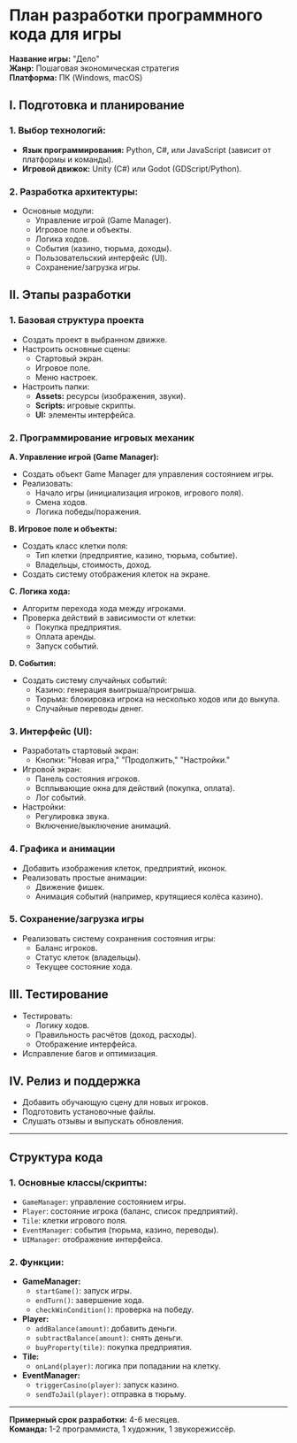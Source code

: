 # План разработки программного кода для игры

**Название игры:** "Дело"  
**Жанр:** Пошаговая экономическая стратегия  
**Платформа:** ПК (Windows, macOS)

## I. Подготовка и планирование

### 1. Выбор технологий:

- **Язык программирования:** Python, C#, или JavaScript (зависит от платформы и команды).
- **Игровой движок:** Unity (C#) или Godot (GDScript/Python).

### 2. Разработка архитектуры:

- Основные модули:
    - Управление игрой (Game Manager).
    - Игровое поле и объекты.
    - Логика ходов.
    - События (казино, тюрьма, доходы).
    - Пользовательский интерфейс (UI).
    - Сохранение/загрузка игры.

## II. Этапы разработки

### 1. Базовая структура проекта

- Создать проект в выбранном движке.
- Настроить основные сцены:
    - Стартовый экран.
    - Игровое поле.
    - Меню настроек.
- Настроить папки:
    - **Assets:** ресурсы (изображения, звуки).
    - **Scripts:** игровые скрипты.
    - **UI:** элементы интерфейса.

### 2. Программирование игровых механик

**A. Управление игрой (Game Manager):**
- Создать объект Game Manager для управления состоянием игры.
- Реализовать:
    - Начало игры (инициализация игроков, игрового поля).
    - Смена ходов.
    - Логика победы/поражения.

**B. Игровое поле и объекты:**
- Создать класс клетки поля:
    - Тип клетки (предприятие, казино, тюрьма, событие).
    - Владельцы, стоимость, доход.
- Создать систему отображения клеток на экране.

**C. Логика хода:**
- Алгоритм перехода хода между игроками.
- Проверка действий в зависимости от клетки:
    - Покупка предприятия.
    - Оплата аренды.
    - Запуск событий.

**D. События:**
- Создать систему случайных событий:
    - Казино: генерация выигрыша/проигрыша.
    - Тюрьма: блокировка игрока на несколько ходов или до выкупа.
    - Случайные переводы денег.

### 3. Интерфейс (UI):

- Разработать стартовый экран:
    - Кнопки: "Новая игра," "Продолжить," "Настройки."
- Игровой экран:
    - Панель состояния игроков.
    - Всплывающие окна для действий (покупка, оплата).
    - Лог событий.
- Настройки:
    - Регулировка звука.
    - Включение/выключение анимаций.

### 4. Графика и анимации

- Добавить изображения клеток, предприятий, иконок.
- Реализовать простые анимации:
    - Движение фишек.
    - Анимация событий (например, крутящиеся колёса казино).

### 5. Сохранение/загрузка игры

- Реализовать систему сохранения состояния игры:
    - Баланс игроков.
    - Статус клеток (владельцы).
    - Текущее состояние хода.

## III. Тестирование

- Тестировать:
    - Логику ходов.
    - Правильность расчётов (доход, расходы).
    - Отображение интерфейса.
- Исправление багов и оптимизация.

## IV. Релиз и поддержка

- Добавить обучающую сцену для новых игроков.
- Подготовить установочные файлы.
- Слушать отзывы и выпускать обновления.

----

## Структура кода

### 1. Основные классы/скрипты:

- `GameManager`: управление состоянием игры.
- `Player`: состояние игрока (баланс, список предприятий).
- `Tile`: клетки игрового поля.
- `EventManager`: события (тюрьма, казино, переводы).
- `UIManager`: отображение интерфейса.

### 2. Функции:

- **GameManager:**
    - `startGame()`: запуск игры.
    - `endTurn()`: завершение хода.
    - `checkWinCondition()`: проверка на победу.
- **Player:**
    - `addBalance(amount)`: добавить деньги.
    - `subtractBalance(amount)`: снять деньги.
    - `buyProperty(tile)`: покупка предприятия.
- **Tile:**
    - `onLand(player)`: логика при попадании на клетку.
- **EventManager:**
    - `triggerCasino(player)`: запуск казино.
    - `sendToJail(player)`: отправка в тюрьму.

---

**Примерный срок разработки:** 4-6 месяцев.  
**Команда:** 1-2 программиста, 1 художник, 1 звукорежиссёр.
